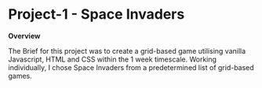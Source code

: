 # Project-1 - Space Invaders

**Overview**

The Brief for this project was to create a grid-based game utilising vanilla Javascript, HTML and CSS within the 1 week timescale. Working individually, I chose Space Invaders from a predetermined list of grid-based games.  
